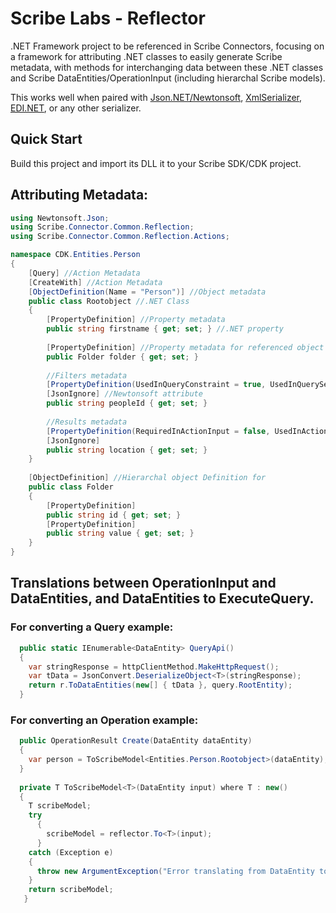 # Scribe Labs - Reflector
.NET Framework project to be referenced in Scribe Connectors, focusing on a framework for attributing .NET classes to easily generate Scribe metadata, with methods for interchanging data between these .NET classes and Scribe DataEntities/OperationInput (including hierarchal Scribe models).

This works well when paired with [Json.NET/Newtonsoft](https://github.com/JamesNK/Newtonsoft.Json), [XmlSerializer](https://docs.microsoft.com/en-us/dotnet/api/system.xml.serialization.xmlserializer), [EDI.NET](https://github.com/indice-co/EDI.Net), or any other serializer. 

## Quick Start
Build this project and import its DLL it to your Scribe SDK/CDK project.

## Attributing Metadata:

```csharp
using Newtonsoft.Json;
using Scribe.Connector.Common.Reflection;
using Scribe.Connector.Common.Reflection.Actions;

namespace CDK.Entities.Person
{
    [Query] //Action Metadata
    [CreateWith] //Action Metadata
    [ObjectDefinition(Name = "Person")] //Object metadata
    public class Rootobject //.NET Class
    {
        [PropertyDefinition] //Property metadata
        public string firstname { get; set; } //.NET property
        
        [PropertyDefinition] //Property metadata for referenced object
        public Folder folder { get; set; }
        
        //Filters metadata
        [PropertyDefinition(UsedInQueryConstraint = true, UsedInQuerySelect = false, UsedInActionInput = false, UsedInActionOutput = false)] //Additional Property Metadata
        [JsonIgnore] //Newtonsoft attribute
        public string peopleId { get; set; }
        
        //Results metadata
        [PropertyDefinition(RequiredInActionInput = false, UsedInActionInput = false, UsedInQueryConstraint = false)]
        [JsonIgnore]
        public string location { get; set; }
    }
    
    [ObjectDefinition] //Hierarchal object Definition for  
    public class Folder
    {
        [PropertyDefinition]
        public string id { get; set; }
        [PropertyDefinition]
        public string value { get; set; }
    }
}
````
## Translations between OperationInput and DataEntities, and DataEntities to ExecuteQuery.

### For converting a Query example:

````csharp
  public static IEnumerable<DataEntity> QueryApi()
  {
    var stringResponse = httpClientMethod.MakeHttpRequest();
    var tData = JsonConvert.DeserializeObject<T>(stringResponse);
    return r.ToDataEntities(new[] { tData }, query.RootEntity);
  }
````

### For converting an Operation example:
````csharp
  public OperationResult Create(DataEntity dataEntity)
  {
    var person = ToScribeModel<Entities.Person.Rootobject>(dataEntity);
  }
  
  private T ToScribeModel<T>(DataEntity input) where T : new()
  {
    T scribeModel;
    try
      {
        scribeModel = reflector.To<T>(input);
      }
    catch (Exception e)
    {
      throw new ArgumentException("Error translating from DataEntity to ScribeModel: " + e.Message, e);
    }
    return scribeModel;
   }
````
